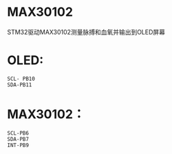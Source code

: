 # MAX30102
STM32驱动MAX30102测量脉搏和血氧并输出到OLED屏幕
# OLED:
	SCL- PB10
	SDA-PB11
# MAX30102：
	SCL-PB6
	SDA-PB7
	INT-PB9
